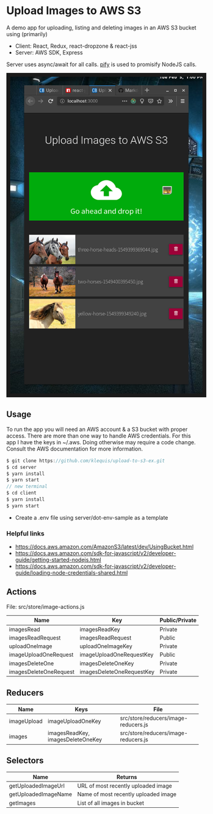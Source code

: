 # Upload Images to AWS S3

A demo app for uploading, listing and deleting images in an AWS S3 bucket using (primarily)
- Client:  React, Redux, react-dropzone & react-jss
- Server: AWS SDK, Express

Server uses async/await for all calls. [pify](https://www.npmjs.com/package/pify) is used to promisify NodeJS calls.

<a href="http://www.youtube.com/watch?feature=player_embedded&v=YOUTUBE_VIDEO_ID_HERE
" target="_blank"><img src="https://github.com/klequis/upload-to-s3-ex/blob/master/screenshot.png"
alt="upload to s3 app screenshot" width="630" height="828" border="10" /></a>


## Usage
To run the app you will need an AWS account & a S3 bucket with proper access. There are more than one way to handle AWS credentials. For this app I have the keys in ~/.aws. Doing otherwise may require a code change. Consult the AWS documentation for more information.

```js
$ git clone https://github.com/klequis/upload-to-s3-ex.git
$ cd server
$ yarn install
$ yarn start
// new terminal
$ cd client
$ yarn install
$ yarn start
```
- Create a .env file using server/dot-env-sample as a template


### Helpful links
- https://docs.aws.amazon.com/AmazonS3/latest/dev/UsingBucket.html
- https://docs.aws.amazon.com/sdk-for-javascript/v2/developer-guide/getting-started-nodejs.html
- https://docs.aws.amazon.com/sdk-for-javascript/v2/developer-guide/loading-node-credentials-shared.html

## Actions

File: src/store/image-actions.js

| Name | Key | Public/Private |
| ---- | --- | -------------- |
| imagesRead | imagesReadKey | Private |
| imagesReadRequest | imagesReadRequest | Public |
| uploadOneImage | uploadOneImageKey | Private |
| imageUploadOneRequest | imageUploadOneRequestKey | Public |
| imagesDeleteOne | imagesDeleteOneKey | Private |
| imagesDeleteOneRequest | imagesDeleteOneRequestKey | Private |

## Reducers
| Name | Keys | File |
| ---- | ---- | ---- |
| imageUpload | imageUploadOneKey | src/store/reducers/image-reducers.js |
| images | imagesReadKey, imagesDeleteOneKey | src/store/reducers/image-reducers.js |

## Selectors
| Name | Returns |
| ---- | ------- |
| getUploadedImageUrl | URL of most recently uploaded image |
| getUploadedImageName | Name of most recently uploaded image |
| getImages | List of all images in bucket |